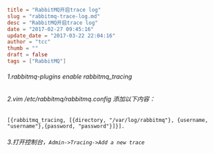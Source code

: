 ```toml
title = "RabbitMQ开启trace log"
slug = "rabbitmq-trace-log.md"
desc = "RabbitMQ开启trace log"
date = "2017-02-27 09:45:16"
update_date = "2017-03-22 22:04:16"
author = "tcc"
thumb = ""
draft = false
tags = ["RabbitMQ"]
```

###### 1.rabbitmq-plugins enable rabbitmq_tracing
###### 2.vim /etc/rabbitmq/rabbitmq.config 添加以下内容：
`[{rabbitmq_tracing, [{directory, "/var/log/rabbitmq"}, {username,  "username"},{password, "password"}]}].`
###### 3.打开控制台，`Admin->Tracing->Add a new trace`

